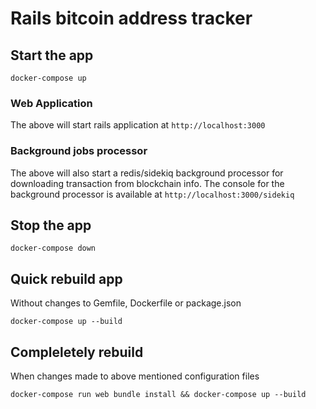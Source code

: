 
# Rails bitcoin address tracker

## Start the app

`docker-compose up`

### Web Application

The above will start rails application at `http://localhost:3000`


### Background jobs processor

The above will also start a redis/sidekiq background processor for
downloading transaction from blockchain info. The console for the 
background processor is available at `http://localhost:3000/sidekiq`


## Stop the app

`docker-compose down`

## Quick rebuild app 

Without changes to Gemfile, Dockerfile or package.json

`docker-compose up --build`

## Compleletely rebuild 

When changes made to above mentioned configuration files

`docker-compose run web bundle install && docker-compose up --build`


